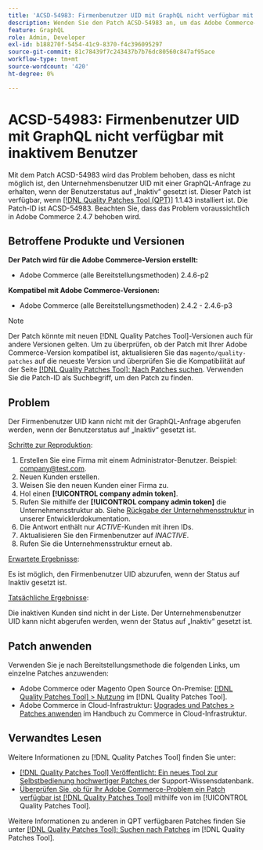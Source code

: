 ```yaml
---
title: 'ACSD-54983: Firmenbenutzer UID mit GraphQL nicht verfügbar mit inaktivem Benutzer'
description: Wenden Sie den Patch ACSD-54983 an, um das Adobe Commerce-Problem zu beheben, bei dem es nicht möglich ist, den Firmenbenutzer UID mit einer GraphQL-Anfrage zu erhalten, wenn der Benutzerstatus auf „Inaktiv“ festgelegt ist.
feature: GraphQL
role: Admin, Developer
exl-id: b188270f-5454-41c9-8370-f4c396095297
source-git-commit: 81c78439f7c243437b7b76dc80560c847af95ace
workflow-type: tm+mt
source-wordcount: '420'
ht-degree: 0%

---
```


# ACSD-54983: Firmenbenutzer UID mit GraphQL nicht verfügbar mit inaktivem Benutzer

Mit dem Patch ACSD-54983 wird das Problem behoben, dass es nicht möglich ist, den Unternehmensbenutzer UID mit einer GraphQL-Anfrage zu erhalten, wenn der Benutzerstatus auf „Inaktiv“ gesetzt ist. Dieser Patch ist verfügbar, wenn [[!DNL Quality Patches Tool (QPT)]](https://experienceleague.adobe.com/de/docs/commerce-knowledge-base/kb/announcements/commerce-announcements/magento-quality-patches-released-new-tool-to-self-serve-quality-patches) 1.1.43 installiert ist. Die Patch-ID ist ACSD-54983. Beachten Sie, dass das Problem voraussichtlich in Adobe Commerce 2.4.7 behoben wird.

## Betroffene Produkte und Versionen

**Der Patch wird für die Adobe Commerce-Version erstellt:**

* Adobe Commerce (alle Bereitstellungsmethoden) 2.4.6-p2

**Kompatibel mit Adobe Commerce-Versionen:**

* Adobe Commerce (alle Bereitstellungsmethoden) 2.4.2 - 2.4.6-p3

>[!NOTE]
>
>Der Patch könnte mit neuen [!DNL Quality Patches Tool]-Versionen auch für andere Versionen gelten. Um zu überprüfen, ob der Patch mit Ihrer Adobe Commerce-Version kompatibel ist, aktualisieren Sie das `magento/quality-patches` auf die neueste Version und überprüfen Sie die Kompatibilität auf der Seite [[!DNL Quality Patches Tool]: Nach Patches suchen](https://experienceleague.adobe.com/tools/commerce-quality-patches/index.html?lang=de). Verwenden Sie die Patch-ID als Suchbegriff, um den Patch zu finden.

## Problem

Der Firmenbenutzer UID kann nicht mit der GraphQL-Anfrage abgerufen werden, wenn der Benutzerstatus auf „Inaktiv“ gesetzt ist.

<u>Schritte zur Reproduktion</u>:

1. Erstellen Sie eine Firma mit einem Administrator-Benutzer. Beispiel: company@test.com.
1. Neuen Kunden erstellen.
1. Weisen Sie den neuen Kunden einer Firma zu.
1. Hol einen **[!UICONTROL company admin token]**.
1. Rufen Sie mithilfe der **[!UICONTROL company admin token]** die Unternehmensstruktur ab. Siehe [Rückgabe der Unternehmensstruktur](https://developer.adobe.com/commerce/webapi/graphql/schema/b2b/company/queries/company/#return-the-company-structure) in unserer Entwicklerdokumentation.
1. Die Antwort enthält nur *ACTIVE*-Kunden mit ihren IDs.
1. Aktualisieren Sie den Firmenbenutzer auf *INACTIVE*.
1. Rufen Sie die Unternehmensstruktur erneut ab.

<u>Erwartete Ergebnisse</u>:

Es ist möglich, den Firmenbenutzer UID abzurufen, wenn der Status auf Inaktiv gesetzt ist.

<u>Tatsächliche Ergebnisse</u>:

Die inaktiven Kunden sind nicht in der Liste. Der Unternehmensbenutzer UID kann nicht abgerufen werden, wenn der Status auf „Inaktiv“ gesetzt ist.

## Patch anwenden

Verwenden Sie je nach Bereitstellungsmethode die folgenden Links, um einzelne Patches anzuwenden:

* Adobe Commerce oder Magento Open Source On-Premise: [[!DNL Quality Patches Tool] > Nutzung](/help/tools/quality-patches-tool/usage.md) im [!DNL Quality Patches Tool].
* Adobe Commerce in Cloud-Infrastruktur: [Upgrades und Patches > Patches anwenden](https://experienceleague.adobe.com/docs/commerce-cloud-service/user-guide/develop/upgrade/apply-patches.html?lang=de) im Handbuch zu Commerce in Cloud-Infrastruktur.

## Verwandtes Lesen

Weitere Informationen zu [!DNL Quality Patches Tool] finden Sie unter:

* [[!DNL Quality Patches Tool] Veröffentlicht: Ein neues Tool zur Selbstbedienung hochwertiger Patches ](https://experienceleague.adobe.com/de/docs/commerce-knowledge-base/kb/announcements/commerce-announcements/magento-quality-patches-released-new-tool-to-self-serve-quality-patches) der Support-Wissensdatenbank.
* [Überprüfen Sie, ob für Ihr Adobe Commerce-Problem ein Patch verfügbar ist [!DNL Quality Patches Tool]](/help/tools/quality-patches-tool/patches-available-in-qpt/check-patch-for-magento-issue-with-magento-quality-patches.md) mithilfe von im [!UICONTROL Quality Patches Tool].


Weitere Informationen zu anderen in QPT verfügbaren Patches finden Sie unter [[!DNL Quality Patches Tool]: Suchen nach Patches](https://experienceleague.adobe.com/tools/commerce-quality-patches/index.html?lang=de) im [!DNL Quality Patches Tool].
